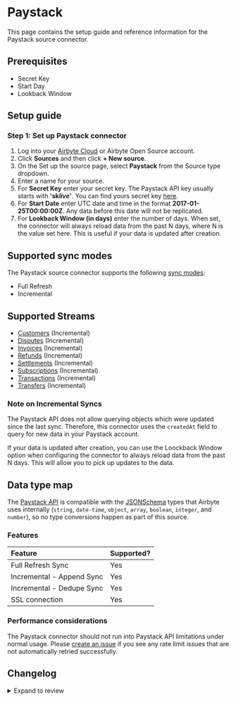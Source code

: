 # Paystack

This page contains the setup guide and reference information for the Paystack source connector.

## Prerequisites

- Secret Key
- Start Day
- Lookback Window

## Setup guide

### Step 1: Set up Paystack connector

1. Log into your [Airbyte Cloud](https://cloud.airbyte.io/workspaces) or Airbyte Open Source account.
2. Click **Sources** and then click **+ New source**.
3. On the Set up the source page, select **Paystack** from the Source type dropdown.
4. Enter a name for your source.
5. For **Secret Key** enter your secret key. The Paystack API key usually starts with **'sk*live*'**. You can find yours secret key [here](https://dashboard.paystack.com/#/settings/developer).
6. For **Start Date** enter UTC date and time in the format **2017-01-25T00:00:00Z**. Any data before this date will not be replicated.
7. For **Lookback Window (in days)** enter the number of days. When set, the connector will always reload data from the past N days, where N is the value set here. This is useful if your data is updated after creation.

## Supported sync modes

The Paystack source connector supports the following [sync modes](https://docs.airbyte.com/cloud/core-concepts#connection-sync-modes):

- Full Refresh
- Incremental

## Supported Streams

- [Customers](https://paystack.com/docs/api/customer#list) \(Incremental\)
- [Disputes](https://paystack.com/docs/api/dispute) \(Incremental\)
- [Invoices](https://paystack.com/docs/api/payment-request) \(Incremental\)
- [Refunds](https://paystack.com/docs/api/refund) \(Incremental\)
- [Settlements](https://paystack.com/docs/api/settlement) \(Incremental\)
- [Subscriptions](https://paystack.com/docs/api/subscription) \(Incremental\)
- [Transactions](https://paystack.com/docs/api/transaction) \(Incremental\)
- [Transfers](https://paystack.com/docs/api/transfer) \(Incremental\)

### Note on Incremental Syncs

The Paystack API does not allow querying objects which were updated since the last sync. Therefore, this connector uses the `createdAt` field to query for new data in your Paystack account.

If your data is updated after creation, you can use the Loockback Window option when configuring the connector to always reload data from the past N days. This will allow you to pick up updates to the data.

## Data type map

The [Paystack API](https://paystack.com/docs/api) is compatible with the [JSONSchema](https://json-schema.org/understanding-json-schema/reference/index.html) types that Airbyte uses internally \(`string`, `date-time`, `object`, `array`, `boolean`, `integer`, and `number`\), so no type conversions happen as part of this source.

### Features

| Feature                   | Supported? |
| :------------------------ | :--------- |
| Full Refresh Sync         | Yes        |
| Incremental - Append Sync | Yes        |
| Incremental - Dedupe Sync | Yes        |
| SSL connection            | Yes        |

### Performance considerations

The Paystack connector should not run into Paystack API limitations under normal usage. Please [create an issue](https://github.com/airbytehq/airbyte/issues) if you see any rate limit issues that are not automatically retried successfully.

## Changelog

<details>
  <summary>Expand to review</summary>

| Version | Date       | Pull Request                                             | Subject                                                        |
| :------ | :--------- | :------------------------------------------------------- | :------------------------------------------------------------- |
| 1.1.3 | 2025-04-19 | [47786](https://github.com/airbytehq/airbyte/pull/47786) | Update dependencies |
| 1.1.2 | 2024-10-28 | [47518](https://github.com/airbytehq/airbyte/pull/47518) | Update dependencies |
| 1.1.1 | 2024-08-16 | [44196](https://github.com/airbytehq/airbyte/pull/44196) | Bump source-declarative-manifest version |
| 1.1.0 | 2024-08-15 | [44101](https://github.com/airbytehq/airbyte/pull/44101) | Refactor connector to manifest-only format |
| 1.0.11 | 2024-08-12 | [43809](https://github.com/airbytehq/airbyte/pull/43809) | Update dependencies |
| 1.0.10 | 2024-08-10 | [43464](https://github.com/airbytehq/airbyte/pull/43464) | Update dependencies |
| 1.0.9 | 2024-08-03 | [43106](https://github.com/airbytehq/airbyte/pull/43106) | Update dependencies |
| 1.0.8 | 2024-07-31 | [42901](https://github.com/airbytehq/airbyte/pull/42901) | New field added for `transfers` stream |
| 1.0.7 | 2024-07-27 | [42655](https://github.com/airbytehq/airbyte/pull/42655) | Update dependencies |
| 1.0.6 | 2024-07-20 | [42323](https://github.com/airbytehq/airbyte/pull/42323) | Update dependencies |
| 1.0.5 | 2024-07-13 | [41694](https://github.com/airbytehq/airbyte/pull/41694) | Update dependencies |
| 1.0.4 | 2024-07-10 | [41424](https://github.com/airbytehq/airbyte/pull/41424) | Update dependencies |
| 1.0.3 | 2024-07-09 | [41214](https://github.com/airbytehq/airbyte/pull/41214) | Update dependencies |
| 1.0.2 | 2024-07-06 | [40783](https://github.com/airbytehq/airbyte/pull/40783) | Update dependencies |
| 1.0.1 | 2024-06-26 | [40453](https://github.com/airbytehq/airbyte/pull/40453) | Update dependencies |
| 1.0.0 | 2024-06-25 | [39395](https://github.com/airbytehq/airbyte/pull/39395) | Migrate python cdk to low code |
| 0.1.5 | 2024-06-22 | [40081](https://github.com/airbytehq/airbyte/pull/40081) | Update dependencies |
| 0.1.4 | 2024-05-20 | [38430](https://github.com/airbytehq/airbyte/pull/38430) | [autopull] base image + poetry + up_to_date |
| 0.1.3 | 2023-03-21 | [24247](https://github.com/airbytehq/airbyte/pull/24247) | Specified date formatting in specification |
| 0.1.2 | 2023-03-15 | [24085](https://github.com/airbytehq/airbyte/pull/24085) | Set additionalProperties: true, add TypeTransformer to Refunds |
| 0.1.1 | 2021-12-07 | [8582](https://github.com/airbytehq/airbyte/pull/8582) | Update connector fields title/description |
| 0.1.0 | 2021-10-20 | [7214](https://github.com/airbytehq/airbyte/pull/7214) | Add Paystack source connector |

</details>
